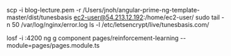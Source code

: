 scp -i blog-lecture.pem -r /Users/jnoh/angular-prime-ng-template-master/dist/tunesbasis ec2-user@54.213.12.192:/home/ec2-user/
sudo tail -n 50 /var/log/nginx/error.log
ls -l /etc/letsencrypt/live/tunesbasis.com/

losf -i :4200
ng g component pages/reinforcement-learning --module=pages/pages.module.ts
